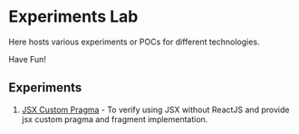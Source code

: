 # Experiments Lab

Here hosts various experiments or POCs for different technologies.

Have Fun!

## Experiments
1. [JSX Custom Pragma](https://github.com/hwsiew/experiments/tree/master/jsx-custom-pragma) - To verify using JSX without ReactJS and provide jsx custom pragma and fragment implementation.